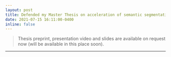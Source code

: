 ```yaml
---
layout: post
title: Defended my Master Thesis on acceleration of semantic segmentation on FPGA
date: 2021-07-15 16:11:00-0400
inline: false
---
```


>Thesis preprint, presentation video and slides are available on request now (will be available in this place soon).

***

